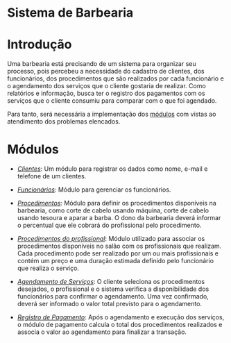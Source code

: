 # Sistema de Barbearia

# Introdução

Uma barbearia está precisando de um sistema para organizar seu processo, pois percebeu a necessidade do cadastro de clientes, dos funcionários, dos procedimentos que são realizados por cada funcionário e o agendamento dos serviços que o cliente gostaria de realizar. Como relatórios e informação, busca ter o registro dos pagamentos com os serviços que o cliente consumiu para comparar com o que foi agendado.

Para tanto, será necessária a implementação dos [módulos](#módulos) com vistas ao atendimento dos problemas elencados.

# Módulos

- [*Clientes*](ModuloClientes.md): Um módulo para registrar os dados como nome, e-mail e telefone de um clientes.

- *[Funcionários](ModuloFuncionarios.md)*: Módulo para gerenciar os funcionários.

- *[Procedimentos](ModuloProcedimento.md)*: Módulo para definir os procedimentos disponíveis na barbearia, como corte de cabelo usando máquina, corte de cabelo usando tesoura e aparar a barba. O dono da barbearia deverá informar o percentual que ele cobrará do profissional pelo procedimento.
  
- *[Procedimentos do profissional](ModuloProcedimentoProfissional)*: Módulo utilizado para associar os procedimentos disponíveis no salão com os profissionais que realizam. Cada procedimento pode ser realizado por um ou mais profissionais e contém um preço e uma duração estimada definido pelo funcionário que realiza o serviço.

- *[Agendamento de Serviços](ModuloAgendamentoServico.md)*: O cliente seleciona os procedimentos desejados, o profissional e o sistema verifica a disponibilidade dos funcionários para confirmar o agendamento. Uma vez confirmado, deverá ser informado o valor total previsto para o agendamento.

- *[Registro de Pagamento](ModuloRegistroPagamento.md)*: Após o agendamento e execução dos serviços, o módulo de pagamento calcula o total dos procedimentos realizados e associa o valor ao agendamento para finalizar a transação.
